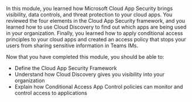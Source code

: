 In this module, you learned how Microsoft Cloud App Security brings visibility, data controls, and threat protection to your cloud apps. You reviewed the four elements in the Cloud App Security framework, and you learned how to use Cloud Discovery to find out which apps are being used in your organization. Finally, you learned how to apply conditional access principles to your cloud apps and created an access policy that stops your users from sharing sensitive information in Teams IMs. 


Now that you have completed this module, you should be able to:  
- Define the Cloud App Security Framework
- Understand how Cloud Discovery gives you visibility into your organization
- Explain how Conditional Access App Control policies can monitor and control access to applications